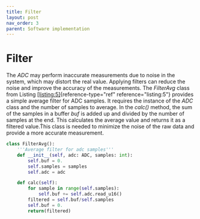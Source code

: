 ```yaml
---
title: Filter
layout: post
nav_order: 3
parent: Software implementation
---
```


# Filter

The *ADC* may perform inaccurate measurements due to noise in the
system, which may distort the real value. Applying filters can reduce
the noise and improve the accuracy of the measurements. The *FilterAvg*
class from Listing [\[listing:5\]](#listing:5){reference-type="ref"
reference="listing:5"} provides a simple average filter for
ADC samples. It
requires the instance of the *ADC* class and the number of samples to
average. In the *calc()* method, the sum of the samples in a buffer
*buf* is added up and divided by the number of samples at the end. This
calculates the average value and returns it as a filtered value.Ṫhis
class is needed to minimize the noise of the raw data and provide a more
accurate measurement.


```python
class FilterAvg():
    '''Average filter for adc samples'''
    def __init__(self, adc: ADC, samples: int):
        self.buf = 0.
        self.samples = samples
        self.adc = adc

    def calc(self):
        for sample in range(self.samples):
            self.buf += self.adc.read_u16()
        filtered = self.buf/self.samples
        self.buf = 0.
        return(filtered)
```
